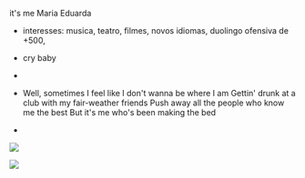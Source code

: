 it's me Maria Eduarda

-  interesses: musica, teatro, filmes, novos idiomas, duolingo ofensiva de +500, 
  
-  cry baby
  
-  
  
-  
  Well, sometimes I feel like I don't wanna be where I am
Gettin' drunk at a club with my fair-weather friends
Push away all the people who know me the best
But it's me who's been making the bed
-  

![](https://media1.tenor.com/m/wzwkN234ne0AAAAC/melanie-martinez.gif)

![](https://media1.tenor.com/m/6cDFmqhSjccAAAAd/enoughformeliv-olivia-rodrigo.gif)
